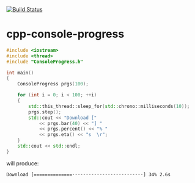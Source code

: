 [![Build Status](https://travis-ci.org/vladimirgamalian/cpp-console-progress.svg?branch=master)](https://travis-ci.org/vladimirgamalian/cpp-console-progress)

# cpp-console-progress

```c++
#include <iostream>
#include <thread>
#include "ConsoleProgress.h"

int main()
{
	ConsoleProgress prgs(100);

	for (int i = 0; i < 100; ++i)
	{
		std::this_thread::sleep_for(std::chrono::milliseconds(10));
		prgs.step();
		std::cout << "Download [" 
			<< prgs.bar(40) << "] " 
			<< prgs.percent() << "% " 
			<< prgs.eta() << "s  \r";
	}
	std::cout << std::endl;
}
```

will produce:

```
Download [==============--------------------------] 34% 2.6s
```
